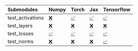 | Submodules       | Numpy                                                                                                                           | Torch                                                                                                                           | Jax                                                                                                                             | Tensorflow                                                                                                                      |
|:-----------------|:--------------------------------------------------------------------------------------------------------------------------------|:--------------------------------------------------------------------------------------------------------------------------------|:--------------------------------------------------------------------------------------------------------------------------------|:--------------------------------------------------------------------------------------------------------------------------------|
| test_activations | <a href="https://github.com/unifyai/ivy/runs/7936605467?check_suite_focus=true" rel="noopener noreferrer" target="_blank">❌</a> | <a href="https://github.com/unifyai/ivy/runs/7936605581?check_suite_focus=true" rel="noopener noreferrer" target="_blank">✅</a> | <a href="https://github.com/unifyai/ivy/runs/7936605666?check_suite_focus=true" rel="noopener noreferrer" target="_blank">✅</a> | <a href="https://github.com/unifyai/ivy/runs/7936605728?check_suite_focus=true" rel="noopener noreferrer" target="_blank">✅</a> |
| test_layers      | <a href="https://github.com/unifyai/ivy/runs/7936605496?check_suite_focus=true" rel="noopener noreferrer" target="_blank">❌</a> | <a href="https://github.com/unifyai/ivy/runs/7936605609?check_suite_focus=true" rel="noopener noreferrer" target="_blank">❌</a> | <a href="https://github.com/unifyai/ivy/runs/7936605679?check_suite_focus=true" rel="noopener noreferrer" target="_blank">❌</a> | <a href="https://github.com/unifyai/ivy/runs/7936605742?check_suite_focus=true" rel="noopener noreferrer" target="_blank">❌</a> |
| test_losses      | <a href="https://github.com/unifyai/ivy/runs/7936605519?check_suite_focus=true" rel="noopener noreferrer" target="_blank">✅</a> | <a href="https://github.com/unifyai/ivy/runs/7936605626?check_suite_focus=true" rel="noopener noreferrer" target="_blank">✅</a> | <a href="https://github.com/unifyai/ivy/runs/7936605696?check_suite_focus=true" rel="noopener noreferrer" target="_blank">✅</a> | <a href="https://github.com/unifyai/ivy/runs/7936605767?check_suite_focus=true" rel="noopener noreferrer" target="_blank">✅</a> |
| test_norms       | <a href="https://github.com/unifyai/ivy/runs/7936605542?check_suite_focus=true" rel="noopener noreferrer" target="_blank">❌</a> | <a href="https://github.com/unifyai/ivy/runs/7936605646?check_suite_focus=true" rel="noopener noreferrer" target="_blank">❌</a> | <a href="https://github.com/unifyai/ivy/runs/7936605709?check_suite_focus=true" rel="noopener noreferrer" target="_blank">❌</a> | <a href="https://github.com/unifyai/ivy/runs/7936605786?check_suite_focus=true" rel="noopener noreferrer" target="_blank">✅</a> |
